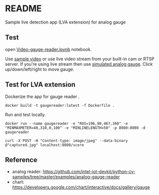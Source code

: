 # README

Sample live detection app (LVA extension) for analog gauge

## Test

open [Video-gauge-reader.ipynb](Video-gauge-reader.ipynb) notebook.

Use [sample video](./sample/sample.avi) or use live video stream from your built-in cam or RTSP server.
If you're using live stream then use [simulated analog gauge](./gauge.html). Click up/down/left/right to move gauge.

## Test for LVA extension

Dockerize the app for gauge reader .

```
docker build -t gaugereader:latest -f Dockerfile .
```

Run and test locally.

```
docker run --name gaugereader -e "ROI=196,98,467,360" -e "MINMAXMETER=40,310,0,100" -e "MINLINELENGTH=50" -p 8080:8080 -d gaugereader

curl -X POST -H "Content-type: image/jpeg" --data-binary @"captured.jpg" localhost:8080/score 
```

## Reference

- analog reader: https://github.com/intel-iot-devkit/python-cv-samples/tree/master/examples/analog-gauge-reader
- chart: https://developers.google.com/chart/interactive/docs/gallery/gauge
